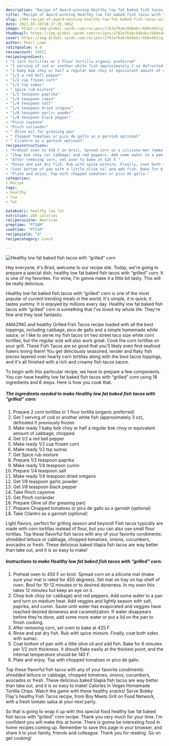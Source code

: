 ```yaml
---
description: "Recipe of Award-winning Healthy low fat baked fish tacos with “grilled” corn"
title: "Recipe of Award-winning Healthy low fat baked fish tacos with “grilled” corn"
slug: 1394-recipe-of-award-winning-healthy-low-fat-baked-fish-tacos-with-grilled-corn
date: 2021-03-16T18:37:25.386Z
image: https://img-global.cpcdn.com/recipes/2763a76abc840abc/680x482cq70/healthy-low-fat-baked-fish-tacos-with-grilled-corn-recipe-main-photo.jpg
thumbnail: https://img-global.cpcdn.com/recipes/2763a76abc840abc/680x482cq70/healthy-low-fat-baked-fish-tacos-with-grilled-corn-recipe-main-photo.jpg
cover: https://img-global.cpcdn.com/recipes/2763a76abc840abc/680x482cq70/healthy-low-fat-baked-fish-tacos-with-grilled-corn-recipe-main-photo.jpg
author: Pearl Lowe
ratingvalue: 4.4
reviewcount: 34821
recipeingredient:
- "2 corn tortillas or 1 flour tortilla organic preferred"
- "1 serving of cod or another white fish approximately 3 oz defrosted if previously frozen"
- "1 baby bok choy or half a regular bok choy or equivalent amount of cabbage chopped"
- "1/2 a red bell pepper"
- "1/2 cup frozen corn"
- "1/2 tsp sumac"
- " Spice rub mixture"
- "1/2 teaspoon paprika"
- "1/4 teaspoon cumin"
- "1/4 teaspoon salt"
- "1/4 teaspoon dried oregano"
- "1/8 teaspoon garlic powder"
- "1/8 teaspoon black pepper"
- "Pinch cayenne"
- "Pinch coriander"
- " Olive oil for greasing pan"
- " Chopped tomatoes or pico de gallo as a garnish optional"
- " Cilantro as a garnish optional"
recipeinstructions:
- "Preheat oven to 450 F on broil. Spread corn on a silicone mat (make sure your mat is rated for 450 degrees). Set mat on tray on top shelf of oven. Broil for 10-12 minutes or to desired doneness. In my oven this takes 12 minutes but keep an eye on it."
- "Chop bok choy (or cabbage) and red peppers. Add some water to a pan and turn on medium heat. Add veggies and lightly season with salt, paprika, and cumin. Saute until water has evaporated and veggies have reached desired doneness and caramelization. If water disappears before they’re done, add some more water or put a lid on the pan to finish cooking."
- "After removing corn, set oven to bake at 425 F."
- "Rinse and pat dry fish. Rub with spice mixture. Finally, coat both sides with sumac."
- "Coat bottom of pan with a little olive oil and add fish. Bake for 6 minutes per 1/2 inch thickness. It should flake easily at the thickest point, and the internal temperature should be 140 F."
- "Plate and enjoy. Top with chopped tomatoes or pico de gallo."
categories:
- Recipe
tags:
- healthy
- low
- fat

katakunci: healthy low fat 
nutrition: 284 calories
recipecuisine: American
preptime: "PT18M"
cooktime: "PT31M"
recipeyield: "4"
recipecategory: Lunch

---
```



![Healthy low fat baked fish tacos with “grilled” corn](https://img-global.cpcdn.com/recipes/2763a76abc840abc/680x482cq70/healthy-low-fat-baked-fish-tacos-with-grilled-corn-recipe-main-photo.jpg)

Hey everyone, it's Brad, welcome to our recipe site. Today, we're going to prepare a special dish, healthy low fat baked fish tacos with “grilled” corn. It is one of my favorites. For mine, I'm gonna make it a little bit tasty. This will be really delicious.

Healthy low fat baked fish tacos with “grilled” corn is one of the most popular of current trending meals in the world. It's simple, it is quick, it tastes yummy. It is enjoyed by millions every day. Healthy low fat baked fish tacos with “grilled” corn is something that I've loved my whole life. They're fine and they look fantastic.

AMAZING and healthy Grilled Fish Tacos recipe loaded with all the best toppings, including cabbage, pico de gallo and a simple homemade white sauce, or I like to serve my fish tacos on two street taco size white corn tortillas, but the regular size will also work great. Cook the corn tortillas on your grill. These Fish Tacos are so good that you&#39;ll likely even find seafood haters loving them! You get deliciously seasoned, tender and flaky fish pieces layered over hearty corn tortillas along with the best tacos toppings, and it&#39;s all finished with a rich and creamy fish tacos sauce.


To begin with this particular recipe, we have to prepare a few components. You can have healthy low fat baked fish tacos with “grilled” corn using 18 ingredients and 6 steps. Here is how you cook that.

<!--inarticleads1-->

##### The ingredients needed to make Healthy low fat baked fish tacos with “grilled” corn:

1. Prepare 2 corn tortillas or 1 flour tortilla (organic preferred)
1. Get 1 serving of cod or another white fish (approximately 3 oz), defrosted if previously frozen
1. Make ready 1 baby bok choy or half a regular bok choy or equivalent amount of cabbage, chopped
1. Get 1/2 a red bell pepper
1. Make ready 1/2 cup frozen corn
1. Make ready 1/2 tsp sumac
1. Get  Spice rub mixture
1. Prepare 1/2 teaspoon paprika
1. Make ready 1/4 teaspoon cumin
1. Prepare 1/4 teaspoon salt
1. Make ready 1/4 teaspoon dried oregano
1. Get 1/8 teaspoon garlic powder
1. Get 1/8 teaspoon black pepper
1. Take Pinch cayenne
1. Get Pinch coriander
1. Prepare  Olive oil (for greasing pan)
1. Prepare  Chopped tomatoes or pico de gallo as a garnish (optional)
1. Take  Cilantro as a garnish (optional)


Light flavors, perfect for grilling season and beyond! Fish tacos typically are made with corn tortillas instead of flour, but you can also use small flour tortillas. Top these flavorful fish tacos with any of your favorite condiments: shredded lettuce or cabbage, chopped tomatoes, onions, cucumbers, avocados or fresh. These delicious baked tilapia fish tacos are way better than take out, and it is so easy to make! 

<!--inarticleads2-->

##### Instructions to make Healthy low fat baked fish tacos with “grilled” corn:

1. Preheat oven to 450 F on broil. Spread corn on a silicone mat (make sure your mat is rated for 450 degrees). Set mat on tray on top shelf of oven. Broil for 10-12 minutes or to desired doneness. In my oven this takes 12 minutes but keep an eye on it.
1. Chop bok choy (or cabbage) and red peppers. Add some water to a pan and turn on medium heat. Add veggies and lightly season with salt, paprika, and cumin. Saute until water has evaporated and veggies have reached desired doneness and caramelization. If water disappears before they’re done, add some more water or put a lid on the pan to finish cooking.
1. After removing corn, set oven to bake at 425 F.
1. Rinse and pat dry fish. Rub with spice mixture. Finally, coat both sides with sumac.
1. Coat bottom of pan with a little olive oil and add fish. Bake for 6 minutes per 1/2 inch thickness. It should flake easily at the thickest point, and the internal temperature should be 140 F.
1. Plate and enjoy. Top with chopped tomatoes or pico de gallo.


Top these flavorful fish tacos with any of your favorite condiments: shredded lettuce or cabbage, chopped tomatoes, onions, cucumbers, avocados or fresh. These delicious baked tilapia fish tacos are way better than take out, and it is so easy to make! Calories in Vegan Homemade Tortilla Chips. Watch the game with these healthy snacks! Serve Bobby Flay&#39;s healthy Fish Tacos recipe, from Boy Meets Grill on Food Network, with a fresh tomato salsa at your next party. 

So that is going to wrap it up with this special food healthy low fat baked fish tacos with “grilled” corn recipe. Thank you very much for your time. I'm confident you will make this at home. There is gonna be interesting food in home recipes coming up. Remember to save this page in your browser, and share it to your family, friends and colleague. Thank you for reading. Go on get cooking!
